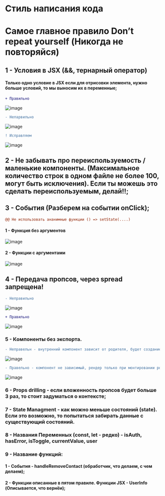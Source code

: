 # Стиль написания кода
# Самое главное правило Don’t repeat yourself (Никогда не повторяйся)
## 1 - Условия в JSX (&&, тернарный оператор)
#### Только одно условие в JSX если для отрисовки элемента, нужно больше условий, то мы выносим их в переменные;
```diff
+ Правильно
```
![image](https://user-images.githubusercontent.com/81239058/152281150-cadad01c-b83d-4f3f-b4d7-bfe80aa58bb0.png)
```diff
- Непарвильно
```
![image](https://user-images.githubusercontent.com/81239058/152281431-c5d15bc2-9605-49c2-9b31-135dc58b7706.png)
```diff
! Исправляем
```
![image](https://user-images.githubusercontent.com/81239058/152281547-69236556-6a7f-4b29-b034-f5be5c5cd009.png)
## 2 - Не забывать про переиспользуемость / маленькие компоненты. (Максимальное количество строк в одном файле не более 100, могут быть исключения). Если ты можешь это сделать переиспользуемым, делай!!;
## 3 - События (Разберем на событии onClick);
```diff
@@ Не использовать ананимные функции () => setState(....)
```
#### 1 - Функция без аргументов
![image](https://user-images.githubusercontent.com/81239058/152282837-04377116-8476-4ab3-a896-ae55573d8ba9.png)
#### 2 - Функции с аргументами
![image](https://user-images.githubusercontent.com/81239058/152283282-478b3c8f-9bdf-4072-bfbc-08d2e3043d38.png)
## 4 - Передача пропсов, через spread запрещена!
```diff
- Неправильно
```
![image](https://user-images.githubusercontent.com/81239058/152283782-c160c452-b79e-4cb6-8d14-a75c144471c6.png)
```diff
+ Правильно
```
![image](https://user-images.githubusercontent.com/81239058/152284049-8c166cdf-d124-46bf-8793-8b811d891b86.png)
### 5 - Компоненты без экспорта.
```diff
- Неправельн - внутренний компонент зависит от родителя, будет создание при каждом рендере
```
![image](https://user-images.githubusercontent.com/81239058/152293705-0a5d8c0d-1ba7-43a2-8c00-f8c53d5acc56.png)
```diff
- Правельно - компонент не зависимый, рендер только при монтировании родителя
```
![image](https://user-images.githubusercontent.com/81239058/152293815-ca7aee1d-c03f-4c4c-9048-d37264d79616.png)
### 6 - Props drilling - если вложенность пропсов будет больше 3 раз, то стоит задуматься о контексте;
### 7 - State Managment - как можно меньше состояний (state). Если это возможно, то попытаться забирать данные с существующий состояний.
### 8 - Названия Переменных (const, let - редко) - isAuth, hasError, isToggle, currentValue, user
### 9 - Название функций: 
#### 1 - События - handleRemoveContact (обработчик, что делаем, с чем делаем);
#### 2 - Функции описанные в пятом правиле. Функции JSX - UserInfo (Описывается, что вернёи); 
